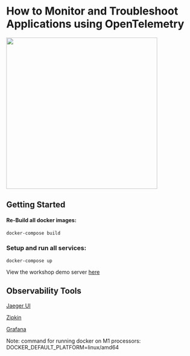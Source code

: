 # How to Monitor and Troubleshoot Applications using OpenTelemetry

<img src="https://opentelemetry.io/img/social/logo-wordmark-001.png" height="400px">

## Getting Started

#### Re-Build all docker images:

```shell
docker-compose build
```

###  Setup and run all services:

```shell
docker-compose up
```

View the workshop demo server [here](http://localhost:5002/)

## Observability Tools

[Jaeger UI](http://localhost:16686/)

[Zipkin](http://localhost:9411/)

[Grafana](http://localhost:3000/)


Note: command for running docker on M1 processors: DOCKER_DEFAULT_PLATFORM=linux/amd64